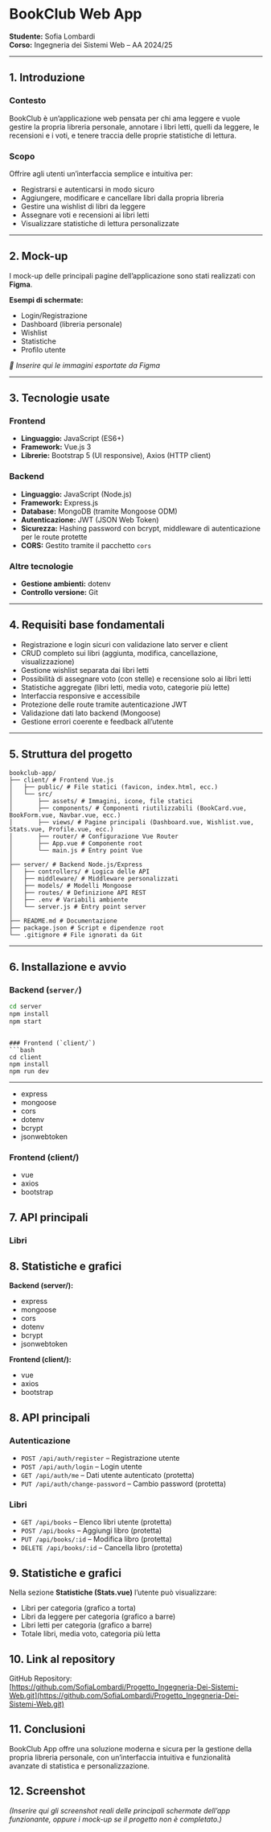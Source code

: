 # BookClub Web App

**Studente:** Sofia Lombardi  
**Corso:** Ingegneria dei Sistemi Web – AA 2024/25

---

## 1.  Introduzione

### Contesto  
BookClub è un’applicazione web pensata per chi ama leggere e vuole gestire la propria libreria personale, annotare i libri letti, quelli da leggere, le recensioni e i voti, e tenere traccia delle proprie statistiche di lettura.

### Scopo  
Offrire agli utenti un’interfaccia semplice e intuitiva per:

- Registrarsi e autenticarsi in modo sicuro
- Aggiungere, modificare e cancellare libri dalla propria libreria
- Gestire una wishlist di libri da leggere
- Assegnare voti e recensioni ai libri letti
- Visualizzare statistiche di lettura personalizzate

---

## 2.  Mock-up

I mock-up delle principali pagine dell’applicazione sono stati realizzati con **Figma**.

**Esempi di schermate:**

- Login/Registrazione  
- Dashboard (libreria personale)  
- Wishlist  
- Statistiche  
- Profilo utente  

*📸 Inserire qui le immagini esportate da Figma*

---

## 3.  Tecnologie usate

### Frontend
- **Linguaggio:** JavaScript (ES6+)
- **Framework:** Vue.js 3
- **Librerie:** Bootstrap 5 (UI responsive), Axios (HTTP client)


### Backend
- **Linguaggio:** JavaScript (Node.js)
- **Framework:** Express.js
- **Database:** MongoDB (tramite Mongoose ODM)
- **Autenticazione:** JWT (JSON Web Token)
- **Sicurezza:** Hashing password con bcrypt, middleware di autenticazione per le route protette
- **CORS:** Gestito tramite il pacchetto `cors`

### Altre tecnologie
- **Gestione ambienti:** dotenv
- **Controllo versione:** Git

---

## 4. Requisiti base fondamentali

- Registrazione e login sicuri con validazione lato server e client  
- CRUD completo sui libri (aggiunta, modifica, cancellazione, visualizzazione)  
- Gestione wishlist separata dai libri letti  
- Possibilità di assegnare voto (con stelle) e recensione solo ai libri letti  
- Statistiche aggregate (libri letti, media voto, categorie più lette)  
- Interfaccia responsive e accessibile  
- Protezione delle route tramite autenticazione JWT  
- Validazione dati lato backend (Mongoose)  
- Gestione errori coerente e feedback all’utente  

---

## 5.  Struttura del progetto
```
bookclub-app/
├── client/ # Frontend Vue.js
│   ├── public/ # File statici (favicon, index.html, ecc.)
│   └── src/
│       ├── assets/ # Immagini, icone, file statici
│       ├── components/ # Componenti riutilizzabili (BookCard.vue, BookForm.vue, Navbar.vue, ecc.)
│       ├── views/ # Pagine principali (Dashboard.vue, Wishlist.vue, Stats.vue, Profile.vue, ecc.)
│       ├── router/ # Configurazione Vue Router
│       ├── App.vue # Componente root
│       └── main.js # Entry point Vue
│
├── server/ # Backend Node.js/Express
│   ├── controllers/ # Logica delle API
│   ├── middleware/ # Middleware personalizzati
│   ├── models/ # Modelli Mongoose
│   ├── routes/ # Definizione API REST
│   ├── .env # Variabili ambiente
│   └── server.js # Entry point server
│
├── README.md # Documentazione
├── package.json # Script e dipendenze root
└── .gitignore # File ignorati da Git
```

---

## 6.  Installazione e avvio

### Backend (`server/`)
```bash
cd server
npm install
npm start
```
```

### Frontend (`client/`)
```bash
cd client
npm install
npm run dev
```

---
- express
- mongoose
- cors
- dotenv
- bcrypt
- jsonwebtoken
### Frontend (client/)
- vue
- axios
- bootstrap

## 7. API principali



### Libri



## 8. Statistiche e grafici

**Backend (server/):**
- express
- mongoose
- cors
- dotenv
- bcrypt
- jsonwebtoken

**Frontend (client/):**
- vue
- axios
- bootstrap

## 8. API principali

### Autenticazione
- `POST /api/auth/register` – Registrazione utente  
- `POST /api/auth/login` – Login utente  
- `GET /api/auth/me` – Dati utente autenticato (protetta)  
- `PUT /api/auth/change-password` – Cambio password (protetta)

### Libri
- `GET /api/books` – Elenco libri utente (protetta)  
- `POST /api/books` – Aggiungi libro (protetta)  
- `PUT /api/books/:id` – Modifica libro (protetta)  
- `DELETE /api/books/:id` – Cancella libro (protetta)  


## 9.  Statistiche e grafici

Nella sezione **Statistiche (Stats.vue)** l’utente può visualizzare:

- Libri per categoria (grafico a torta)  
- Libri da leggere per categoria (grafico a barre)  
- Libri letti per categoria (grafico a barre)  
- Totale libri, media voto, categoria più letta  

## 10.  Link al repository

GitHub Repository:  
[https://github.com/SofiaLombardi/Progetto_Ingegneria-Dei-Sistemi-Web.git](https://github.com/SofiaLombardi/Progetto_Ingegneria-Dei-Sistemi-Web.git)

## 11. Conclusioni
BookClub App offre una soluzione moderna e sicura per la gestione della propria libreria personale, con un’interfaccia intuitiva e funzionalità avanzate di statistica e personalizzazione.

## 12. Screenshot
*(Inserire qui gli screenshot reali delle principali schermate dell’app funzionante, oppure i mock-up se il progetto non è completato.)*
